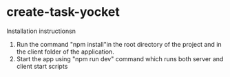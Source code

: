 # create-task-yocket
Installation instructionsn
  1. Run the command "npm install"in the root directory of the project and in the client folder of the application.
  2. Start the app using "npm run dev" command which runs both server and client start scripts
